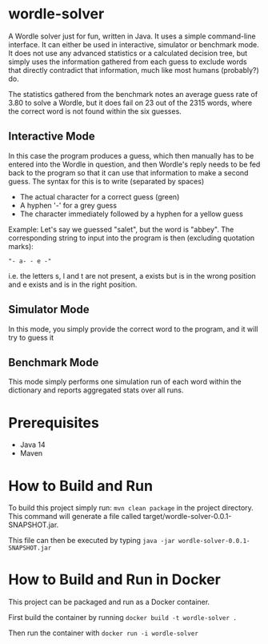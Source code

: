 # wordle-solver
A Wordle solver just for fun, written in Java. It uses a simple command-line interface. It can either be used in interactive, simulator or benchmark mode.
It does not use any advanced statistics or a calculated decision tree, but simply uses the information gathered from each guess to exclude words that directly contradict that information, much like most humans (probably?) do.

The statistics gathered from the benchmark notes an average guess rate of 3.80 to solve a Wordle, but it does fail on 23 out of the 2315 words, where the correct word is not found within the six guesses.

## Interactive Mode
In this case the program produces a guess, which then manually has to be entered into the Wordle in question, and then Wordle's reply needs to be fed back to the program so that it can use that information to make a second guess. The syntax for this is to write (separated by spaces)
* The actual character for a correct guess (green)
* A hyphen '-' for a grey guess
* The character immediately followed by a hyphen for a yellow guess

Example: Let's say we guessed "salet", but the word is "abbey". The corresponding string to input into the program is then (excluding quotation marks):

`"- a- - e -"`

i.e. the letters s, l and t are not present, a exists but is in the wrong position and e exists and is in the right position.

## Simulator Mode
In this mode, you simply provide the correct word to the program, and it will try to guess it

## Benchmark Mode
This mode simply performs one simulation run of each word within the dictionary and reports aggregated stats over all runs.

# Prerequisites
* Java 14
* Maven

# How to Build and Run
To build this project simply run: `mvn clean package` in the project directory. This command will generate a file called target/wordle-solver-0.0.1-SNAPSHOT.jar.

This file can then be executed by typing `java -jar wordle-solver-0.0.1-SNAPSHOT.jar`

# How to Build and Run in Docker
This project can be packaged and run as a Docker container.

First build the container by running `docker build -t wordle-solver .`

Then run the container with `docker run -i wordle-solver`

